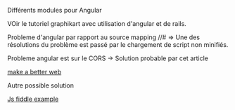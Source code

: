 Différents modules pour Angular 

VOir le tutoriel graphikart avec utilisation d'angular et de rails.

Probleme d'angular par rapport au source mapping //# => Une des résolutions du problème est passé par le chargement de script non minifiés.

Probleme angular est sur le CORS -> Solution probable par cet article

[make a better web](http://better-inter.net/enabling-cors-in-angular-js/)

Autre possible solution 

[Js fiddle example](http://jsfiddle.net/ricardohbin/E3YEt/)

